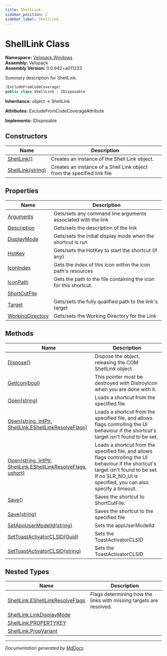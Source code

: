 ```yaml
---
title: ShellLink
sidebar_position: 2
sidebar_label: ShellLink
---
```

<!--  
  <auto-generated>   
    The contents of this file were generated by a tool.  
    Changes to this file may be list if the file is regenerated  
  </auto-generated>   
-->

# ShellLink Class

**Namespace:** [Velopack.Windows](../index.md)  
**Assembly:** Velopack  
**Assembly Version:** 0.0.942+a011233

Summary description for ShellLink.

```csharp
[ExcludeFromCodeCoverage]
public class ShellLink : IDisposable
```

**Inheritance:** object → ShellLink

**Attributes:** ExcludeFromCodeCoverageAttribute

**Implements:** IDisposable

## Constructors

| Name                                                       | Description                                                             |
| ---------------------------------------------------------- | ----------------------------------------------------------------------- |
| [ShellLink()](constructors/index.md#shelllink)             | Creates an instance of the Shell Link object.                           |
| [ShellLink(string)](constructors/index.md#shelllinkstring) | Creates an instance of a Shell Link object from the specified link file |

## Properties

| Name                                               | Description                                                      |
| -------------------------------------------------- | ---------------------------------------------------------------- |
| [Arguments](properties/Arguments.md)               | Gets\/sets any command line arguments associated with the link   |
| [Description](properties/Description.md)           | Gets\/sets the description of the link                           |
| [DisplayMode](properties/DisplayMode.md)           | Gets\/sets the initial display mode when the shortcut is run     |
| [HotKey](properties/HotKey.md)                     | Gets\/sets the HotKey to start the shortcut (if any)             |
| [IconIndex](properties/IconIndex.md)               | Gets the index of this icon within the icon path's resources     |
| [IconPath](properties/IconPath.md)                 | Gets the path to the file containing the icon for this shortcut. |
| [ShortCutFile](properties/ShortCutFile.md)         |                                                                  |
| [Target](properties/Target.md)                     | Gets\/sets the fully qualified path to the link's target         |
| [WorkingDirectory](properties/WorkingDirectory.md) | Gets\/sets the Working Directory for the Link                    |

## Methods

| Name                                                                                                                                       | Description                                                                                                                                                                                              |
| ------------------------------------------------------------------------------------------------------------------------------------------ | -------------------------------------------------------------------------------------------------------------------------------------------------------------------------------------------------------- |
| [Dispose()](methods/Dispose.md)                                                                                                            | Dispose the object, releasing the COM ShellLink object                                                                                                                                                   |
| [GetIcon(bool)](methods/GetIcon.md)                                                                                                        | This pointer must be destroyed with DistroyIcon when you are done with it.                                                                                                                               |
| [Open(string)](methods/Open.md#openstring)                                                                                                 | Loads a shortcut from the specified file                                                                                                                                                                 |
| [Open(string, IntPtr, ShellLink.EShellLinkResolveFlags)](methods/Open.md#openstring-intptr-shelllinkeshelllinkresolveflags)                | Loads a shortcut from the specified file, and allows flags controlling the UI behaviour if the shortcut's target isn't found to be set.                                                                  |
| [Open(string, IntPtr, ShellLink.EShellLinkResolveFlags, ushort)](methods/Open.md#openstring-intptr-shelllinkeshelllinkresolveflags-ushort) | Loads a shortcut from the specified file, and allows flags controlling the UI behaviour if the shortcut's target isn't found to be set.  If no SLR\_NO\_UI is specified, you can also specify a timeout. |
| [Save()](methods/Save.md#save)                                                                                                             | Saves the shortcut to ShortCutFile.                                                                                                                                                                      |
| [Save(string)](methods/Save.md#savestring)                                                                                                 | Saves the shortcut to the specified file                                                                                                                                                                 |
| [SetAppUserModelId(string)](methods/SetAppUserModelId.md)                                                                                  | Sets the appUserModelId                                                                                                                                                                                  |
| [SetToastActivatorCLSID(Guid)](methods/SetToastActivatorCLSID.md#settoastactivatorclsidguid)                                               | Sets the ToastActivatorCLSID                                                                                                                                                                             |
| [SetToastActivatorCLSID(string)](methods/SetToastActivatorCLSID.md#settoastactivatorclsidstring)                                           | Sets the ToastActivatorCLSID                                                                                                                                                                             |

## Nested Types

| Name                                                                | Description                                                        |
| ------------------------------------------------------------------- | ------------------------------------------------------------------ |
| [ShellLink.EShellLinkResolveFlags](EShellLinkResolveFlags/index.md) | Flags determining how the links with missing targets are resolved. |
| [ShellLink.LinkDisplayMode](LinkDisplayMode/index.md)               |                                                                    |
| [ShellLink.PROPERTYKEY](PROPERTYKEY/index.md)                       |                                                                    |
| [ShellLink.PropVariant](PropVariant/index.md)                       |                                                                    |

___

*Documentation generated by [MdDocs](https://github.com/ap0llo/mddocs)*
